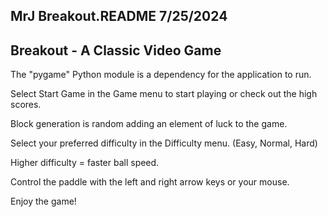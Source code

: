 MrJ
Breakout.README
7/25/2024
---------

Breakout - A Classic Video Game
-------------------------------
The "pygame" Python module is a dependency for the application to run.

Select Start Game in the Game menu to start playing or check out the high scores.

Block generation is random adding an element of luck to the game.

Select your preferred difficulty in the Difficulty menu. (Easy, Normal, Hard)

Higher difficulty = faster ball speed.

Control the paddle with the left and right arrow keys or your mouse.

Enjoy the game!
